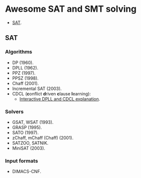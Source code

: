 Awesome SAT and SMT solving
===========================

* [SAT](#sat).

SAT
---

### Algorithms ###

* DP (1960).
* DPLL (1962).
* PPZ (1997).
* PPSZ (1998).
* Chaff (2001).
* Incremental SAT (2003).
* CDCL (**c**onflict **d**riven **c**lause **l**earning):
  * [Interactive DPLL and CDCL explanation](https://cse442-17f.github.io/Conflict-Driven-Clause-Learning/).

### Solvers ###

* GSAT, WSAT (1993).
* GRASP (1995).
* SATO (1997).
* zChaff, mChaff (Chaff) (2001).
* SATZOO, SATNIK.
* MiniSAT (2003).

### Input formats ###

* DIMACS-CNF.
